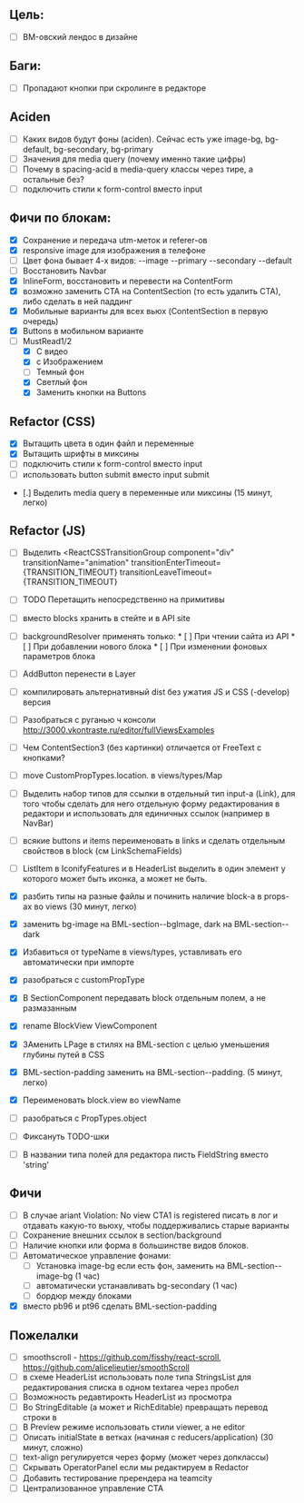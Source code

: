 ## Цель:

* [ ] BM-овский лендос в дизайне

## Баги:

* [ ] Пропадают кнопки при скролинге в редакторе

## Aciden

* [ ] Каких видов будут фоны (aciden). Сейчас есть уже image-bg, bg-default,
    bg-secondary, bg-primary
* [ ] Значения для media query (почему именно такие цифры)
* [ ] Почему в spacing-acid в media-query классы через тире, а остальные без?
* [ ] подключить стили к form-control вместо input

## Фичи по блокам:

* [x] Сохранение и передача utm-меток и referer-ов
* [x] responsive image для изображения в телефоне
* [ ] Цвет фона бывает 4-х видов: --image --primary --secondary --default
* [ ] Восстановить Navbar
* [x] InlineForm, восстановить и перевести на ContentForm
* [x] возможно заменить CTA на ContentSection (то есть удалить CTA), либо сделать в ней паддинг
* [x] Мобильные варианты для всех вьюх (ContentSection в первую очередь)
* [x] Buttons в мобильном варианте
* [ ] MustRead1/2
    * [x] С видео
    * [x] с Изображением
    * [ ] Темный фон
    * [x] Светлый фон
    * [x] Заменить кнопки на Buttons

## Refactor (CSS)

* [x] Вытащить цвета в один файл и переменные
* [x] Вытащить шрифты в миксины
* [ ] подключить стили к form-control вместо input
* [ ] использовать button submit вместо input submit
* [.] Выделить media query в переменные или миксины (15 минут, легко)

## Refactor (JS)

* [ ] Выделить
      <ReactCSSTransitionGroup
        component="div"
        transitionName="animation"
        transitionEnterTimeout={TRANSITION_TIMEOUT}
        transitionLeaveTimeout={TRANSITION_TIMEOUT}
* [ ] TODO Перетащить непосредственно на примитивы
* [ ] вместо blocks хранить в стейте и в API site
* [ ] backgroundResolver применять только:
      * [ ] При чтении сайта из API
      * [ ] При добавлении нового блока
      * [ ] При изменении фоновых параметров блока
* [ ] AddButton перенести в Layer
* [ ] компилировать альтернативный dist без ужатия JS и CSS (-develop) версия
* [ ] Разобраться с руганью ч консоли http://3000.vkontraste.ru/editor/fullViewsExamples
* [ ] Чем ContentSection3 (без картинки) отличается от FreeText с кнопками?
* [ ] move CustomPropTypes.location. в views/types/Map
* [ ] Выделить набор типов для ссылки в отдельный тип input-а (Link), для того
    чтобы сделать для него отдельную форму редактирования в редактори и
    использовать для единичных ссылок (например в NavBar)
* [ ] всякие buttons и items переименовать в links и сделать отдельным свойствов в block (см LinkSchemaFields)
* [ ] ListItem в IconifyFeatures и в HeaderList выделить в один элемент у которого может быть иконка, а может не быть.
* [x] разбить типы на разные файлы и починить наличие block-а в props-ах во views (30 минут, легко)
* [x] заменить bg-image на BML-section--bgImage, dark на BML-section--dark
* [x] Избавиться от typeName в views/types, уставливать его автоматически при импорте
* [x] разобраться с customPropType
* [x] В SectionComponent передавать block отдельным полем, а не размазанным
* [x] rename BlockView ViewComponent
* [x] ЗАменить LPage в стилях на BML-section с целью уменьшения глубины путей в CSS
* [x] BML-section-padding заменить на BML-section--padding. (5 минут, легко)
* [x] Переименовать block.view во viewName
* [ ] разобраться с PropTypes.object
* [ ] Фиксануть TODO-шки
* [ ] В названии типа полей для редактора писть FieldString вместо 'string'


## Фичи

* [ ] В случае ariant Violation: No view CTA1 is registered писать в лог и
    отдавать какую-то вьюху, чтобы поддерживались старые варианты
* [ ] Сохранение внешних ссылок в section/background
* [ ] Наличие кнопки или форма в большинстве видов блоков.
* [ ] Автоматическое управление фонами:
    * [ ] Установка image-bg если есть фон, заменить на BML-section--image-bg (1
        час)
    * [ ] автоматически устанавливать bg-secondary (1 час)
    * [ ] бордюр между блоками

* [x] вместо pb96 и pt96 сделать BML-section-padding

## Пожелалки

* [ ] smoothscroll - https://github.com/fisshy/react-scroll,
    https://github.com/alicelieutier/smoothScroll
* [ ] в схеме HeaderList использовать поле типа StringsList для редактирования
    списка в одном textarea через пробел
* [ ] Возможность редавтирокть HeaderList из просмотра
* [ ] Во StringEditable (а может и RichEditable) превращать перевод строки в
    <br>
* [ ] В Preview режиме использовать стили viewer, а не editor
* [ ] Описать initialState в ветках (начиная с reducers/application) (30 минут, сложно)
* [ ] text-align регулируется через форму (может через допклассы)
* [ ] Скрывать OperatorPanel если мы редактируем в Redactor
* [ ] Добавить тестирование пререндера на teamcity
* [ ] Централизованное управление CTA
